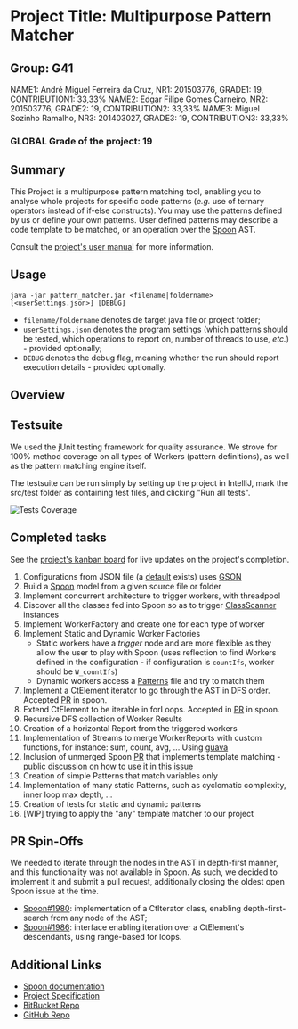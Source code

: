 # Project Title: Multipurpose Pattern Matcher

## Group: G41

NAME1: André Miguel Ferreira da Cruz, NR1: 201503776, GRADE1: 19, CONTRIBUTION1: 33,33%
NAME2: Edgar Filipe Gomes Carneiro, NR2: 201503776, GRADE2: 19, CONTRIBUTION2: 33,33%
NAME3: Miguel Sozinho Ramalho, NR3: 201403027, GRADE3: 19, CONTRIBUTION3: 33,33%

### GLOBAL Grade of the project: 19

## Summary

This Project is a multipurpose pattern matching tool, enabling you to analyse whole projects for specific code patterns (_e.g._ use of ternary operators instead of if-else constructs). You may use the patterns defined by us or define your own patterns. User defined patterns may describe a code template to be matched, or an operation over the [Spoon](https://github.com/INRIA/spoon) AST.

Consult the [project's user manual](USAGE.md) for more information.

## Usage
```
java -jar pattern_matcher.jar <filename|foldername> [<userSettings.json>] [DEBUG]
```

* ```filename/foldername``` denotes de target java file or project folder;
* ```userSettings.json``` denotes the program settings (which patterns should be tested, which operations to report on, number of threads to use, _etc._) - provided optionally;
* ```DEBUG``` denotes the debug flag, meaning whether the run should report execution details - provided optionally.

## Overview

## Testsuite
We used the jUnit testing framework for quality assurance. We strove for 100% method coverage on all types of Workers (pattern definitions), as well as the pattern matching engine itself.

The testsuite can be run simply by setting up the project in IntelliJ, mark the src/test folder as containing test files, and clicking "Run all tests".

![Tests Coverage](https://i.imgur.com/gpauNM1.png)


## Completed tasks
See the [project's kanban board](https://github.com/msramalho/feup-comp/projects/1) for live updates on the project's completion.

 1. Configurations from JSON file (a [default](project/src/UserSettings.json) exists) uses [GSON](https://github.com/google/gson)
 1. Build a [Spoon](https://github.com/INRIA/spoon) model from a given source file or folder
 1. Implement concurrent architecture to trigger workers, with threadpool
 1. Discover all the classes fed into Spoon so as to trigger [ClassScanner](project/src/main/ClassScanner.java) instances
 1. Implement WorkerFactory and create one for each type of worker
 1. Implement Static and Dynamic Worker Factories
     * Static workers have a _trigger_ node and are more flexible as they allow the user to play with Spoon (uses reflection to find Workers defined in the configuration - if configuration is `countIfs`, worker should be `W_countIfs`)
     * Dynamic workers access a [Patterns](project/patterns/Patterns.java) file and try to match them
 1. Implement a CtElement iterator to go through the AST in DFS order. Accepted [PR](https://github.com/INRIA/spoon/pull/1980) in spoon. 
 1. Extend CtElement to be iterable in forLoops. Accepted in [PR](https://github.com/INRIA/spoon/pull/1986) in spoon.
 1. Recursive DFS collection of Worker Results
 1. Creation of a horizontal Report from the triggered workers
 1. Implementation of Streams to merge WorkerReports with custom functions, for instance: sum, count, avg, ... Using [guava](https://github.com/google/guava)
 1. Inclusion of unmerged Spoon [PR](https://github.com/INRIA/spoon/pull/1686) that implements template matching - public discussion on how to use it in this [issue](https://github.com/INRIA/spoon/issues/1989)
 1. Creation of simple Patterns that match variables only
 1. Implementation of many static Patterns, such as cyclomatic complexity, inner loop max depth, ...
 1. Creation of tests for static and dynamic patterns
 1. [WIP] trying to apply the "any" template matcher to our project


## PR Spin-Offs
We needed to iterate through the nodes in the AST in depth-first manner, and this functionality was not available in Spoon.
As such, we decided to implement it and submit a pull request, additionally closing the oldest open Spoon issue at the time.
* [Spoon#1980](https://github.com/INRIA/spoon/pull/1980): implementation of a CtIterator class, enabling depth-first-search from any node of the AST;
* [Spoon#1986](https://github.com/INRIA/spoon/pull/1986): interface enabling iteration over a CtElement's descendants, using range-based for loops.

## Additional Links
* [Spoon documentation](http://spoon.gforge.inria.fr/mvnsites/spoon-core/apidocs/)
* [Project Specification](https://docs.google.com/document/d/1-DK3CyzAkquQKJf0ci8Heed-OskWz9QQfpMw78eJ6BI/edit?usp=sharing)
* [BitBucket Repo](https://bitbucket.org/FEUP_COMP1718/g41)
* [GitHub Repo](https://github.com/msramalho/feup-comp)
